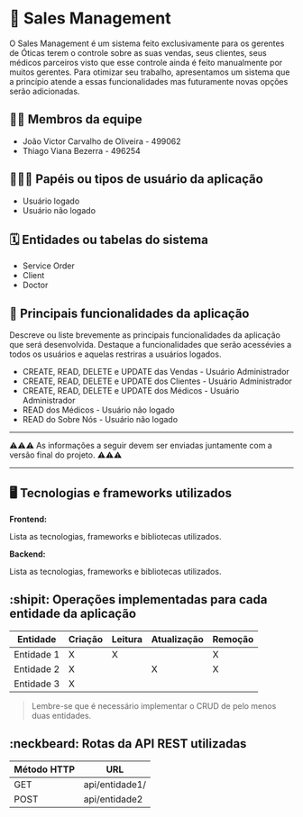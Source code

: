 # :checkered_flag: Sales Management

O Sales Management é um sistema feito exclusivamente para os gerentes de Óticas terem o controle sobre as suas vendas, seus clientes, seus médicos parceiros visto que esse controle ainda é feito manualmente por muitos gerentes. Para otimizar seu trabalho, apresentamos um sistema que a princípio atende a essas funcionalidades mas futuramente novas opções serão adicionadas. 

## :technologist: Membros da equipe

- João Victor Carvalho de Oliveira - 499062
- Thiago Viana Bezerra - 496254

## :people_holding_hands: Papéis ou tipos de usuário da aplicação

- Usuário logado
- Usuário não logado

## :spiral_calendar: Entidades ou tabelas do sistema

- Service Order
- Client
- Doctor

## :triangular_flag_on_post:	 Principais funcionalidades da aplicação

Descreve ou liste brevemente as principais funcionalidades da aplicação que será desenvolvida. Destaque a funcionalidades que serão acessévies a todos os usuários e aquelas restriras a usuários logados.

- CREATE, READ, DELETE e UPDATE das Vendas - Usuário Administrador
- CREATE, READ, DELETE e UPDATE dos Clientes - Usuário Administrador
- CREATE, READ, DELETE e UPDATE dos Médicos - Usuário Administrador
- READ dos Médicos - Usuário não logado
- READ do Sobre Nós - Usuário não logado

----

:warning::warning::warning: As informações a seguir devem ser enviadas juntamente com a versão final do projeto. :warning::warning::warning:


----

## :desktop_computer: Tecnologias e frameworks utilizados

**Frontend:**

Lista as tecnologias, frameworks e bibliotecas utilizados.

**Backend:**

Lista as tecnologias, frameworks e bibliotecas utilizados.


## :shipit: Operações implementadas para cada entidade da aplicação


| Entidade| Criação | Leitura | Atualização | Remoção |
| --- | --- | --- | --- | --- |
| Entidade 1 | X |  X  |  | X |
| Entidade 2 | X |    |  X | X |
| Entidade 3 | X |    |  |  |

> Lembre-se que é necessário implementar o CRUD de pelo menos duas entidades.

## :neckbeard: Rotas da API REST utilizadas

| Método HTTP | URL |
| --- | --- |
| GET | api/entidade1/|
| POST | api/entidade2 |

